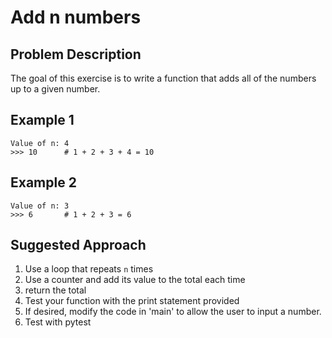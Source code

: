 # Add n numbers 
## Problem Description
The goal of this exercise is to write a function that adds all of the numbers up to a given number.


## Example 1
```
Value of n: 4
>>> 10      # 1 + 2 + 3 + 4 = 10
```

## Example 2
```
Value of n: 3
>>> 6       # 1 + 2 + 3 = 6
```

## Suggested Approach
1) Use a loop that repeats `n` times
2) Use a counter and add its value to the total each time
3) return the total
4) Test your function with the print statement provided
5) If desired, modify the code in 'main' to allow the user to input a number.
6) Test with pytest

